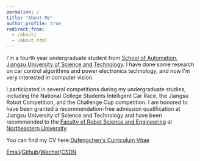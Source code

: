 ```yaml
---
permalink: /
title: "About Me"
author_profile: true
redirect_from: 
  - /about/
  - /about.html
---
```


I'm a fourth year undergraduate student from [School of Automation](https://zidonghua.just.edu.cn/), [Jiangsu University of Science and Technology](https://www.just.edu.cn/). I have done some research on car control algorithms and power electronics technology, and now I'm very interested in computer vision.

I participated in several competitions during my undergraduate studies, including the National College Students Intelligent Car Race, the Jiangsu Robot Competition, and the Challenge Cup competition. I am honored to have been granted a recommendation-free admission qualification at Jiangsu University of Science and Technology and have been recommended to the [Faculty of Robot Science and Engineering](http://www.rse.neu.edu.cn/) at [Northeastern University](https://www.neu.edu.cn/)

You can find my CV here:[Dufengchen's Curriculum Vitae](../assets/Curriculum_Vitae.pdf)

[Email](mailto:212210301111@stu.just.edu.cn)/[Github](https://github.com/dfc0730)/[Wechat](../images/wechat.jpg)/[CSDN](https://blog.csdn.net/qq_62675353?type=blog)
